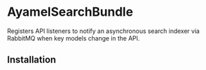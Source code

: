 # AyamelSearchBundle #

Registers API listeners to notify an asynchronous search indexer via RabbitMQ when key models change in the API.

## Installation ##


